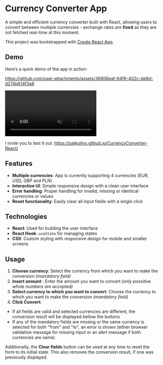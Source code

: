 # Currency Converter App

A simple and efficient currency converter built with React, allowing users to convert between multiple currencies -  exchange rates are **fixed** as they are not fetched real-time at this moment.

This project was bootstrapped with [Create React App](https://github.com/facebook/create-react-app).

## Demo

Here’s a quick demo of the app in action:

https://github.com/user-attachments/assets/36806eaf-64f6-402c-bb8d-d274b614f3a8

<video autoplay muted loop playsinline src="CurrencyConverterDemo.mp4" title="App demo preview"></video>

I invite you to test it out:
https://patkolino.github.io/CurrencyConverter-React/

## Features

- **Multiple currencies**: App is currently supporting 4 currencies (EUR, USD, GBP and PLN)
- **Interactive UI**: Simple responsive design with a clean user interface
- **Error handling**: Proper handling for invalid, missing or identical currencies or values
- **Reset functionality**: Easily clear all input fields with a single click

## Technologies

- **React**: Used for building the user interface
- **React Hook**: `useState` for managing states
- **CSS**: Custom styling with responsive design for mobile and smaller screens

## Usage

1. **Choose currency**: Select the currency from which you want to make the conversion *(mandatory field)*
2. **Insert amount** : Enter the amount you want to convert *(only possitive whole numbers are accepted)*
3. **Select currency to which you want to convert**: Choose the currency to which you want to make the conversion *(mandatory field)*
4. **Click Convert**: 
- If all fields are valid and selected currencies are different, the conversion result will be displayed bellow the buttons
- If any of the mandatory fields are missing or the same currency is selected for both "from" and "to", an error is shown (either browser validation message for missing input or an alert message if both currencies are same)

Additionally, the **Clear fields** button can be used at any time to reset the form to its initial state. This also removes the conversion result, if one was previously displayed.
